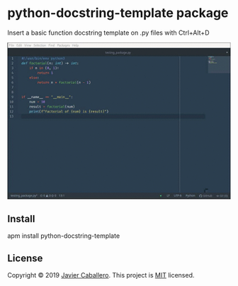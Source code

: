 # python-docstring-template package

Insert a basic function docstring template on .py files with Ctrl+Alt+D

![Inserting docstring template](demo.gif)

## Install

apm install python-docstring-template

## License
Copyright © 2019 [Javier Caballero](https://github.com/paxet).
This project is [MIT](LICENSE.md) licensed.
